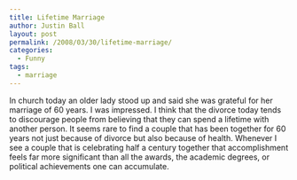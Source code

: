 ```yaml
---
title: Lifetime Marriage
author: Justin Ball
layout: post
permalink: /2008/03/30/lifetime-marriage/
categories:
  - Funny
tags:
  - marriage
---
```


In church today an older lady stood up and said she was grateful for her marriage of 60 years. I was impressed. I think that the divorce today tends to discourage people from believing that they can spend a lifetime with another person. It seems rare to find a couple that has been together for 60 years not just because of divorce but also because of health. Whenever I see a couple that is celebrating half a century together that accomplishment feels far more significant than all the awards, the academic degrees, or political achievements one can accumulate.